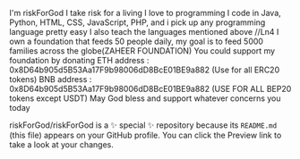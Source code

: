 I'm riskForGod 
I take risk for a living
I love to programming
I code in Java, Python, HTML, CSS, JavaScript, PHP, and i pick up any programming language pretty easy
I also teach the languages mentioned above //Ln4
I own a foundation that feeds 50 people daily, my goal is to feed 5000 families across the globe(ZAHEER FOUNDATION)
You could support my foundation by donating
ETH address : 0x8D64b905d5B53Aa17F9b98006dD8BcE01BE9a882  (Use for all ERC20 tokens)
BNB address : 0x8D64b905d5B53Aa17F9b98006dD8BcE01BE9a882  (USE FOR ALL BEP20 tokens except USDT)
May God bless and support whatever concerns you today

riskForGod/riskForGod is a ✨ special ✨ repository because its `README.md` (this file) appears on your GitHub profile.
You can click the Preview link to take a look at your changes.

